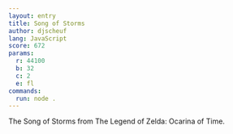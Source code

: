 ```yaml
---
layout: entry
title: Song of Storms
author: djscheuf
lang: JavaScript
score: 672
params:
  r: 44100
  b: 32
  c: 2
  e: fl
commands:
  run: node .
---
```


The Song of Storms from The Legend of Zelda: Ocarina of Time.